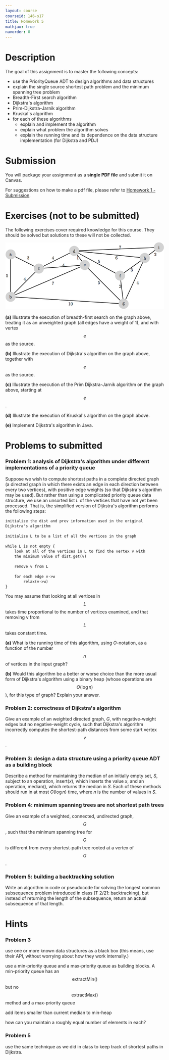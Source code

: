 ```yaml
---
layout: course
courseid: 146-s17
title: Homework 5
mathjax: true
navorder: 0
---
```


# Description

The goal of this assignment is to master the following concepts:

- use the PriorityQueue ADT to design algorithms and data structures
- explain the single source shortest path problem and the minimum spanning tree problem
- Breadth-First search algorithm
- Dijkstra's algorithm
- Prim-Dijkstra-Jarnik algorithm
- Kruskal's algorithm
- for each of these algorithms
    - explain and implement the algorithm
    - explain what problem the algorithm solves
    - explain the running time and its dependence on the data structure implementation (for Dijkstra and PDJ)

# Submission

You will package your assignment as a __single PDF file__ and submit it on Canvas.

For suggestions on how to make a pdf file, please refer to [Homework 1 - Submission](homework01.html#Submission).

# Exercises (not to be submitted)

The following exercises cover required knowledge for this course. They should be solved but solutions to these will not be collected.


![](hw10-0a.png)

__(a)__ Illustrate the execution of breadth-first search on the graph above, treating it as an unweighted graph (all edges have a weight of 1), and with vertex $$e$$ as the source.

__(b)__ Illustrate the execution of Dijkstra's algorithm on the graph above, together with $$e$$ as the source.

__(c)__ Illustrate the execution of the Prim Dijkstra-Jarnik algorithm on the graph above, starting at $$e$$.

__(d)__ Illustrate the execution of Kruskal's algorithm on the graph above.

__(e)__ Implement Dijkstra's algorithm in Java.

# Problems to submitted

### Problem 1: analysis of Dijkstra's algorithm under different implementations of a priority queue

Suppose we wish to compute shortest paths in a complete directed graph (a directed graph in which there exists an edge in each direction between every two vertices), with positive edge weights (so that Dijkstra's algorithm may be used). But rather than using a complicated priority queue data structure, we use an unsorted list $L$ of the vertices that have not yet been processed. That is, the simplified version of Dijkstra's algorithm performs the following steps:

```
initialize the dist and prev information used in the original Dijkstra's algorithm

initialize L to be a list of all the vertices in the graph

while L is not empty {
    look at all of the vertices in L to find the vertex v with
    the minimum value of dist.get(v)

    remove v from L

    for each edge v->w
        relax(v->w)
}
```

You may assume that looking at all vertices in $$L$$ takes time proportional to the number of vertices examined, and that removing v from $$L$$ takes constant time.

__(a)__ What is the running time of this algorithm, using $O$-notation, as a function of the number $$n$$ of vertices in the input graph?

__(b)__ Would this algorithm be a better or worse choice than the more usual form of Dijkstra's algorithm using a binary heap (whose operations are $$O(\log n)$$), for this type of graph? Explain your answer.


### Problem 2: correctness of Dijkstra's algorithm

Give an example of an weighted directed graph, $G$, with negative-weight edges but no negative-weight cycle, such that Dijkstra's algorithm incorrectly computes the shortest-path distances from some start vertex $$v$$.

### Problem 3: design a data structure using a priority queue ADT as a building block

Describe a method for maintaining the median of an initially empty set, $S$, subject to an operation, $\mathsf{insert}(x)$, which inserts the value $x$, and an operation, $\mathsf{median}()$, which returns the median in $S$. Each of these methods should run in at most $O(\log n)$ time, where $n$ is the number of values in $S$.

### Problem 4: minimum spanning trees are not shortest path trees

Give an example of a weighted, connected, undirected graph, $$G$$, such that the minimum spanning tree for $$G$$ is different from every shortest-path tree rooted at a vertex of $$G$$.

### Problem 5: building a backtracking solution

Write an algorithm in code or pseudocode for solving the longest common subsequence problem introduced in class (T 2/21: backtracking), but instead of returning the length of the subsequence, return an actual subsequence of that length.

# Hints

### Problem 3

<span class="hint">use one or more known data structures as a black box (this means, use their API, without worrying about how they work internally.)</span>

<span class="hint">use a min-priority queue and a max-priority queue as building blocks. A min-priority queue has an $$\mathsf{extractMin}()$$ but no $$\mathsf{extractMax}()$$ method and a max-priority queue </span>

<span class="hint">add items smaller than current median to min-heap</span>

<span class="hint">how can you maintain a roughly equal number of elements in each?</span>


### Problem 5

<span class="hint">use the same technique as we did in class to keep track of shortest paths in Dijkstra.</span>

